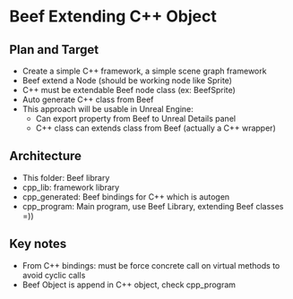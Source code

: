 # Beef Extending C++ Object

## Plan and Target
- Create a simple C++ framework, a simple scene graph framework
- Beef extend a Node (should be working node like Sprite)
- C++ must be extendable Beef node class (ex: BeefSprite)
- Auto generate C++ class from Beef
- This approach will be usable in Unreal Engine: 
    - Can export property from Beef to Unreal Details panel
    - C++ class can extends class from Beef (actually a C++ wrapper)

## Architecture
- This folder: Beef library
- cpp_lib: framework library
- cpp_generated: Beef bindings for C++ which is autogen
- cpp_program: Main program, use Beef Library, extending Beef classes =))

## Key notes
- From C++ bindings: must be force concrete call on virtual methods to avoid cyclic calls
- Beef Object is append in C++ object, check cpp_program